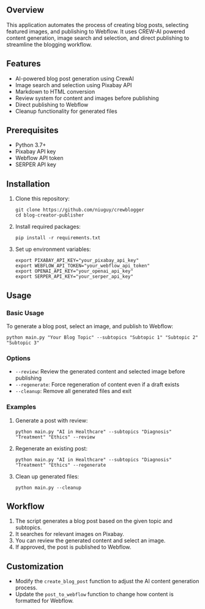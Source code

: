 ## Overview

This application automates the process of creating blog posts, selecting featured images, and publishing to Webflow. It uses CREW-AI powered content generation, image search and selection, and direct publishing to streamline the blogging workflow.

## Features

- AI-powered blog post generation using CrewAI
- Image search and selection using Pixabay API
- Markdown to HTML conversion
- Review system for content and images before publishing
- Direct publishing to Webflow
- Cleanup functionality for generated files

## Prerequisites

- Python 3.7+
- Pixabay API key
- Webflow API token
- SERPER API key

## Installation

1. Clone this repository:
   ```
   git clone https://github.com/niuguy/crewblogger
   cd blog-creator-publisher
   ```

2. Install required packages:
   ```
   pip install -r requirements.txt
   ```

3. Set up environment variables:
   ```
   export PIXABAY_API_KEY="your_pixabay_api_key"
   export WEBFLOW_API_TOKEN="your_webflow_api_token"
   export OPENAI_API_KEY="your_openai_api_key"
   export SERPER_API_KEY="your_serper_api_key"
   ```


## Usage

### Basic Usage

To generate a blog post, select an image, and publish to Webflow:

```
python main.py "Your Blog Topic" --subtopics "Subtopic 1" "Subtopic 2" "Subtopic 3"
```

### Options

- `--review`: Review the generated content and selected image before publishing
- `--regenerate`: Force regeneration of content even if a draft exists
- `--cleanup`: Remove all generated files and exit

### Examples

1. Generate a post with review:
   ```
   python main.py "AI in Healthcare" --subtopics "Diagnosis" "Treatment" "Ethics" --review
   ```

2. Regenerate an existing post:
   ```
   python main.py "AI in Healthcare" --subtopics "Diagnosis" "Treatment" "Ethics" --regenerate
   ```

3. Clean up generated files:
   ```
   python main.py --cleanup
   ```


## Workflow

1. The script generates a blog post based on the given topic and subtopics.
2. It searches for relevant images on Pixabay.
3. You can review the generated content and select an image.
4. If approved, the post is published to Webflow.

## Customization

- Modify the `create_blog_post` function to adjust the AI content generation process.
- Update the `post_to_webflow` function to change how content is formatted for Webflow.


